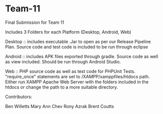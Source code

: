 # Team-11
Final Submission for Team 11

Includes 3 Folders for each Platform (Desktop, Android, Web)

Desktop :: includes executable .Jar to open as per our Release Pipeline Plan. Source code and test code is included to be run through eclipse

Android :: includes APK files exported through gradle. Source code as well as view included. Should be run through Android Studio.

Web :: PHP source code as well as test code for PHPUnit Tests. "require_once" statements are set to /XAMPP/xamppfiles/htdocs path. Either run XAMPP Apache Web Server with the folders included in the htdocs or change the path to a more suitable directory.

Contributors:

Ben Willetts
Mary Ann Chev
Rony Azrak
Brent Coutts
